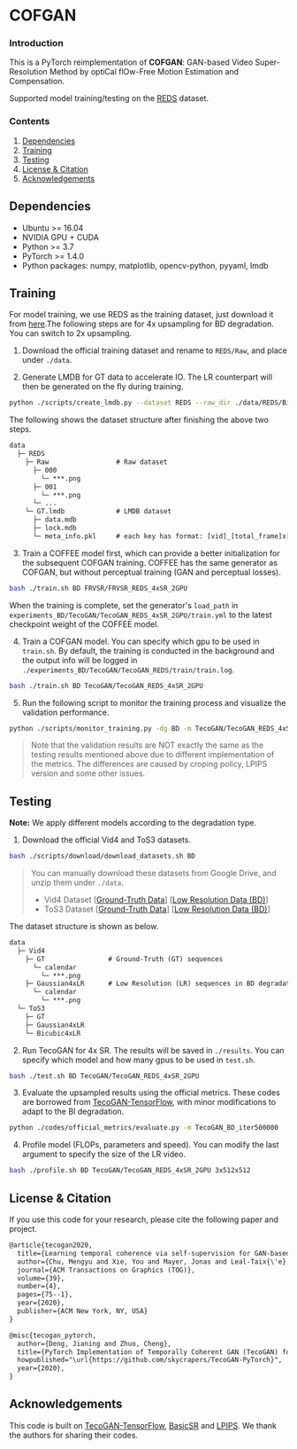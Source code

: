 # COFGAN

### Introduction
This is a PyTorch reimplementation of **COFGAN**: GAN-based Video Super-Resolution Method by optiCal flOw-Free Motion Estimation and Compensation. 

Supported model training/testing on the [REDS](https://seungjunnah.github.io/Datasets/reds.html) dataset.


### Contents
1. [Dependencies](#dependencies)
1. [Training](#training)
1. [Testing](#testing)
1. [License & Citation](#license--citation)
1. [Acknowledgements](#acknowledgements)



## Dependencies
- Ubuntu >= 16.04
- NVIDIA GPU + CUDA
- Python >= 3.7
- PyTorch >= 1.4.0
- Python packages: numpy, matplotlib, opencv-python, pyyaml, lmdb

## Training
For model training, we use REDS as the training dataset, just download it from [here](https://seungjunnah.github.io/Datasets/reds.html).The following steps are for 4x upsampling for BD degradation. You can switch to 2x upsampling.

1. Download the official training dataset and rename to `REDS/Raw`, and place under `./data`.

2. Generate LMDB for GT data to accelerate IO. The LR counterpart will then be generated on the fly during training.
```bash
python ./scripts/create_lmdb.py --dataset REDS --raw_dir ./data/REDS/Bicubic4xLR --lmdb_dir ./data/REDS/Bicubic4xLR.lmdb
```

The following shows the dataset structure after finishing the above two steps.
```tex
data
  ├─ REDS
    ├─ Raw                 # Raw dataset
      ├─ 000
        └─ ***.png
      ├─ 001
        └─ ***.png
      └─ ...
    └─ GT.lmdb             # LMDB dataset
      ├─ data.mdb
      ├─ lock.mdb
      └─ meta_info.pkl     # each key has format: [vid]_[total_frame]x[h]x[w]_[i-th_frame]
```

3. Train a COFFEE model first, which can provide a better initialization for the subsequent COFGAN training. COFFEE has the same generator as COFGAN, but without perceptual training (GAN and perceptual losses).
```bash
bash ./train.sh BD FRVSR/FRVSR_REDS_4xSR_2GPU
```

When the training is complete, set the generator's `load_path` in `experiments_BD/TecoGAN/TecoGAN_REDS_4xSR_2GPU/train.yml` to the latest checkpoint weight of the COFFEE model.

4. Train a COFGAN model. You can specify which gpu to be used in `train.sh`. By default, the training is conducted in the background and the output info will be logged in `./experiments_BD/TecoGAN/TecoGAN_REDS/train/train.log`.
```bash
bash ./train.sh BD TecoGAN/TecoGAN_REDS_4xSR_2GPU
```

5. Run the following script to monitor the training process and visualize the validation performance.
```bash
python ./scripts/monitor_training.py -dg BD -m TecoGAN/TecoGAN_REDS_4xSR_2GPU -ds Vid4
```
> Note that the validation results are NOT exactly the same as the testing results mentioned above due to different implementation of the metrics. The differences are caused by croping policy, LPIPS version and some other issues.

## Testing

**Note:** We apply different models according to the degradation type. 

1. Download the official Vid4 and ToS3 datasets.
```bash
bash ./scripts/download/download_datasets.sh BD 
```
> You can manually download these datasets from Google Drive, and unzip them under `./data`.
> * Vid4 Dataset [[Ground-Truth Data](https://drive.google.com/file/d/1T8TuyyOxEUfXzCanH5kvNH2iA8nI06Wj/view?usp=sharing)] [[Low Resolution Data (BD)](https://drive.google.com/file/d/1-5NFW6fEPUczmRqKHtBVyhn2Wge6j3ma/view?usp=sharing)]
> * ToS3 Dataset [[Ground-Truth Data](https://drive.google.com/file/d/1XoR_NVBR-LbZOA8fXh7d4oPV0M8fRi8a/view?usp=sharing)] [[Low Resolution Data (BD)](https://drive.google.com/file/d/1rDCe61kR-OykLyCo2Ornd2YgPnul2ffM/view?usp=sharing)]

The dataset structure is shown as below.
```tex
data
  ├─ Vid4
    ├─ GT                # Ground-Truth (GT) sequences
      └─ calendar
        └─ ***.png
    ├─ Gaussian4xLR      # Low Resolution (LR) sequences in BD degradation
      └─ calendar
        └─ ***.png
  └─ ToS3
    ├─ GT
    ├─ Gaussian4xLR
    └─ Bicubic4xLR
```

2. Run TecoGAN for 4x SR. The results will be saved in `./results`. You can specify which model and how many gpus to be used in `test.sh`.
```bash
bash ./test.sh BD TecoGAN/TecoGAN_REDS_4xSR_2GPU
```

3. Evaluate the upsampled results using the official metrics. These codes are borrowed from [TecoGAN-TensorFlow](https://github.com/thunil/TecoGAN), with minor modifications to adapt to the BI degradation.
```bash
python ./codes/official_metrics/evaluate.py -m TecoGAN_BD_iter500000
```

4. Profile model (FLOPs, parameters and speed). You can modify the last argument to specify the size of the LR video.
```bash
bash ./profile.sh BD TecoGAN/TecoGAN_REDS_4xSR_2GPU 3x512x512
```




## License & Citation
If you use this code for your research, please cite the following paper and project.
```tex
@article{tecogan2020,
  title={Learning temporal coherence via self-supervision for GAN-based video generation},
  author={Chu, Mengyu and Xie, You and Mayer, Jonas and Leal-Taix{\'e}, Laura and Thuerey, Nils},
  journal={ACM Transactions on Graphics (TOG)},
  volume={39},
  number={4},
  pages={75--1},
  year={2020},
  publisher={ACM New York, NY, USA}
}
```
```tex
@misc{tecogan_pytorch,
  author={Deng, Jianing and Zhuo, Cheng},
  title={PyTorch Implementation of Temporally Coherent GAN (TecoGAN) for Video Super-Resolution},
  howpublished="\url{https://github.com/skycrapers/TecoGAN-PyTorch}",
  year={2020},
}
```


## Acknowledgements
This code is built on [TecoGAN-TensorFlow](https://github.com/thunil/TecoGAN), [BasicSR](https://github.com/xinntao/BasicSR) and [LPIPS](https://github.com/richzhang/PerceptualSimilarity). We thank the authors for sharing their codes.
